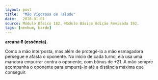 ```yaml
---
layout: post
title:  "Mão Vigorosa de Talude"
date:   2018-01-01
source: Módulo Básico 182, Módulo Básico Edição Revisada 192.
tags: [nenhum, bardo]
---
```


**arcana 6 (essência).**

Como a mão interposta, mas além de protegê-lo a mão esmagadora persegue e afasta o oponente. No início de cada turno, ela usa uma manobra empurrar contra o oponente, com bônus de +21. A mão sempre acompanha o oponente para empurrá-lo até a distância máxima que conseguir.
